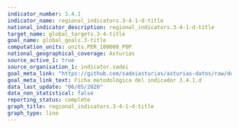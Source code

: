 ```yaml
---
indicator_number: 3.4.1
indicator_name: regional_indicators.3-4-1-d-title
national_indicator_description: regional_indicators.3-4-1-d-title
target_name: global_targets.3-4-title
goal_name: global_goals.3-title
computation_units: units.PER_100000_POP
national_geographical_coverage: Asturias
source_active_1: true
source_organisation_1: indicator.sadei
goal_meta_link: "https://github.com/sadeiasturias/asturias-datos/raw/develop/descargas/metodologia/3.4.1.d.pdf"
goal_meta_link_text: Ficha metodológica del indicador 3.4.1.d
data_last_update: "06/05/2020"
data_non_statistical: false
reporting_status: complete
graph_title: regional_indicators.3-4-1-d-title
graph_type: line
---
```


